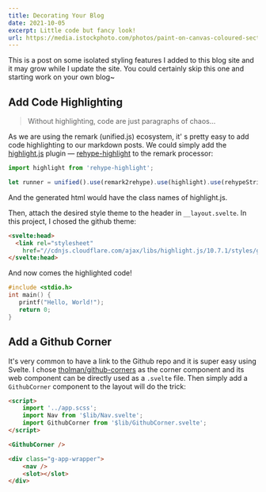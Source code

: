 ```yaml
---
title: Decorating Your Blog
date: 2021-10-05
excerpt: Little code but fancy look!
url: https://media.istockphoto.com/photos/paint-on-canvas-coloured-sections-with-bright-shades-picture-id1282500710?b=1&k=20&m=1282500710&s=170667a&w=0&h=JuBCl40zOvbQ6SJhLJVYiPMvP5iRGhT-HEeJr9kwvUk=
---
```


This is a post on some isolated styling features I added to this blog site and it may grow while I update the site. You could certainly skip this one and starting work on your own blog~

## Add Code Highlighting

> Without highlighting, code are just paragraphs of chaos...

As we are using the remark (unified.js) ecosystem, it' s pretty easy to add code highlighting to our markdown posts. We could simply add the [highlight.js](https://highlightjs.org/) plugin — [rehype-highlight](https://github.com/rehypejs/rehype-highlight) to the remark processor:

```js
import highlight from 'rehype-highlight';

let runner = unified().use(remark2rehype).use(highlight).use(rehypeStringify);
```

And the generated html would have the class names of highlight.js.

Then, attach the desired style theme to the header in `__layout.svelte`. In this project, I chosed the github theme:

```html
<svelte:head>
  <link rel="stylesheet"
    href="//cdnjs.cloudflare.com/ajax/libs/highlight.js/10.7.1/styles/github.min.css">
</svelte:head>
```

And now comes the highlighted code!

```c
#include <stdio.h>
int main() {
   printf("Hello, World!");
   return 0;
}
```

## Add a Github Corner

It's very common to have a link to the Github repo and it is super easy using Svelte. I chose [tholman/github-corners](https://tholman.com/github-corners/) as the corner component and its web component can be directly used as a `.svelte` file. Then simply add a `GithubCorner` component to the layout will do the trick:

```html
<script>
	import '../app.scss';
	import Nav from '$lib/Nav.svelte';
	import GithubCorner from '$lib/GithubCorner.svelte';
</script>

<GithubCorner />

<div class="g-app-wrapper">
	<nav />
	<slot></slot>
</div>
```
